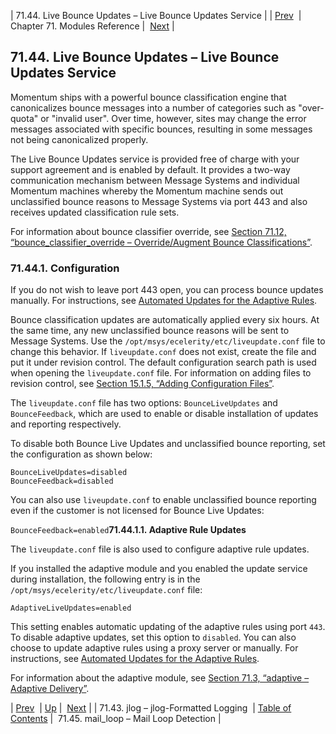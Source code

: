 | 71.44. Live Bounce Updates – Live Bounce Updates Service |
| [Prev](modules.jlog)  | Chapter 71. Modules Reference |  [Next](modules.mail_loop) |

## 71.44. Live Bounce Updates – Live Bounce Updates Service

<a class="indexterm" name="idp22090272"></a>

Momentum ships with a powerful bounce classification engine that canonicalizes bounce messages into a number of categories such as "over-quota" or "invalid user". Over time, however, sites may change the error messages associated with specific bounces, resulting in some messages not being canonicalized properly.

The Live Bounce Updates service is provided free of charge with your support agreement and is enabled by default. It provides a two-way communication mechanism between Message Systems and individual Momentum machines whereby the Momentum machine sends out unclassified bounce reasons to Message Systems via port 443 and also receives updated classification rule sets.

For information about bounce classifier override, see [Section 71.12, “bounce_classifier_override – Override/Augment Bounce Classifications”](modules.bounce_classifier_override "71.12. bounce_classifier_override – Override/Augment Bounce Classifications").

### 71.44.1. Configuration

If you do not wish to leave port 443 open, you can process bounce updates manually. For instructions, see [Automated Updates for the Adaptive Rules](https://support.messagesystems.com/docs/web-ad/ad.adaptive.update).

Bounce classification updates are automatically applied every six hours. At the same time, any new unclassified bounce reasons will be sent to Message Systems. Use the `/opt/msys/ecelerity/etc/liveupdate.conf` file to change this behavior. If `liveupdate.conf` does not exist, create the file and put it under revision control. The default configuration search path is used when opening the `liveupdate.conf` file. For information on adding files to revision control, see [Section 15.1.5, “Adding Configuration Files”](conf.overview#conf.adding.configuration.files "15.1.5. Adding Configuration Files").

The `liveupdate.conf` file has two options: `BounceLiveUpdates` and `BounceFeedback`, which are used to enable or disable installation of updates and reporting respectively.

To disable both Bounce Live Updates and unclassified bounce reporting, set the configuration as shown below:

```
BounceLiveUpdates=disabled
BounceFeedback=disabled
```

You can also use `liveupdate.conf` to enable unclassified bounce reporting even if the customer is not licensed for Bounce Live Updates:

`BounceFeedback=enabled`**71.44.1.1. Adaptive Rule Updates**

The `liveupdate.conf` file is also used to configure adaptive rule updates.

If you installed the adaptive module and you enabled the update service during installation, the following entry is in the `/opt/msys/ecelerity/etc/liveupdate.conf` file:

`AdaptiveLiveUpdates=enabled`

This setting enables automatic updating of the adaptive rules using port `443`. To disable adaptive updates, set this option to `disabled`. You can also choose to update adaptive rules using a proxy server or manually. For instructions, see [Automated Updates for the Adaptive Rules](https://support.messagesystems.com/docs/web-ad/ad.adaptive.update).

For information about the adaptive module, see [Section 71.3, “adaptive – Adaptive Delivery”](modules.adaptive "71.3. adaptive – Adaptive Delivery").

| [Prev](modules.jlog)  | [Up](modules) |  [Next](modules.mail_loop) |
| 71.43. jlog – jlog-Formatted Logging  | [Table of Contents](index) |  71.45. mail_loop – Mail Loop Detection |

